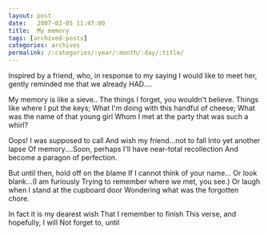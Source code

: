 ```yaml
---
layout: post
date:	2007-03-05 11:47:00
title:  My memory
tags: [archived-posts]
categories: archives
permalink: /:categories/:year/:month/:day/:title/
---
```

Inspired by a friend, who, in response to my saying I would like to meet her, gently reminded me that we already HAD....

My memory is like a sieve..
The things I forget, you wouldn't believe.
Things like where I put the keys;
What I'm doing with this handful of cheese;
What was the name of that young girl
Whom I met at the party that was such a whirl?

Oops! I was supposed to call
And wish my friend...not to fall
Into yet another lapse
Of memory....Soon, perhaps
I'll have near-total recollection 
And become a paragon of perfection.

But until then, hold off on the blame
If I cannot think of your name...
Or look blank...(I am furiously
Trying to remember where we met, you see.)
Or laugh when I stand at the cupboard door
Wondering what was the forgotten chore.

In fact it is my dearest wish
That I remember to finish
This verse, and hopefully, I will
Not forget to, until
